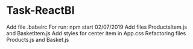 # Task-ReactBI
Add file .babelrc
For run: npm start
02/07/2019
Add files ProductsItem.js and BasketItem.js
Add styles for center item in App.css
 Refactoring files Products.js and Basket.js
